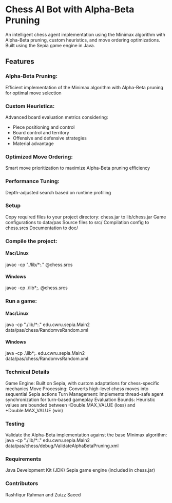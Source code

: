 # Chess AI Bot with Alpha-Beta Pruning
An intelligent chess agent implementation using the Minimax algorithm with Alpha-Beta pruning, custom heuristics, and move ordering optimizations. Built using the Sepia game engine in Java.
## Features
### Alpha-Beta Pruning: 
Efficient implementation of the Minimax algorithm with Alpha-Beta pruning for optimal move selection
### Custom Heuristics: 
Advanced board evaluation metrics considering:
- Piece positioning and control
- Board control and territory
- Offensive and defensive strategies
- Material advantage
### Optimized Move Ordering:
Smart move prioritization to maximize Alpha-Beta pruning efficiency
### Performance Tuning:
Depth-adjusted search based on runtime profiling
### Setup
Copy required files to your project directory:
chess.jar to lib/chess.jar
Game configurations to data/pas
Source files to src/
Compilation config to chess.srcs
Documentation to doc/
### Compile the project:
#### Mac/Linux
javac -cp "./lib/*:." @chess.srcs
#### Windows
javac -cp .\lib\*;. @chess.srcs
### Run a game:
#### Mac/Linux
java -cp "./lib/*:." edu.cwru.sepia.Main2 data/pas/chess/RandomvsRandom.xml
#### Windows
java -cp .\lib\*;. edu.cwru.sepia.Main2 data/pas/chess/RandomvsRandom.xml
### Technical Details
Game Engine: Built on Sepia, with custom adaptations for chess-specific mechanics
Move Processing: Converts high-level chess moves into sequential Sepia actions
Turn Management: Implements thread-safe agent synchronization for turn-based gameplay
Evaluation Bounds: Heuristic values are bounded between -Double.MAX_VALUE (loss) and +Double.MAX_VALUE (win)
### Testing
Validate the Alpha-Beta implementation against the base Minimax algorithm:
java -cp "./lib/*:." edu.cwru.sepia.Main2 data/pas/chess/debug/ValidateAlphaBetaPruning.xml
### Requirements
Java Development Kit (JDK)
Sepia game engine (included in chess.jar)
### Contributors
Rashfiqur Rahman and Zuizz Saeed


